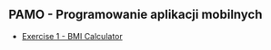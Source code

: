 ## PAMO - Programowanie aplikacji mobilnych
* [Exercise 1 - BMI Calculator](https://github.com/MSochals/PAMO/tree/main/LAB1)
